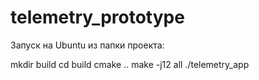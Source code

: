 # telemetry_prototype

Запуск на Ubuntu из папки проекта:

mkdir build
cd build
cmake ..
make -j12 all
./telemetry_app
